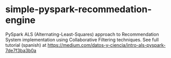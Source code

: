 # simple-pyspark-recommedation-engine
PySpark ALS (Alternating-Least-Squares) approach to Recommendation System implementation using Collaborative Filtering techniques.
See full tutorial (spanish) at https://medium.com/datos-y-ciencia/intro-als-pyspark-7de7f3ba3b0a
